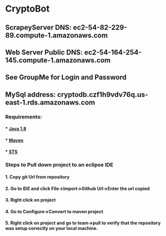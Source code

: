 # CryptoBot
## ScrapeyServer DNS: ec2-54-82-229-89.compute-1.amazonaws.com
## Web Server Public DNS:     ec2-54-164-254-145.compute-1.amazonaws.com
## See GroupMe for Login and Password
## MySql address:  cryptodb.czf1h9vdv76q.us-east-1.rds.amazonaws.com 

### Requirements: 
#### * [Java 1.8](http://www.oracle.com/technetwork/java/javase/downloads/jdk8-downloads-2133151.html)  
#### * [Maven](https://maven.apache.org/download.cgi) 
#### * [STS](https://spring.io/tools/sts)

### Steps to Pull down project to an eclipse IDE
#### 1. Copy git Url from repository
#### 2. Go to IDE and click File->Import->Github Url->Enter the url copied
#### 3. Right click on project
#### 4. Go to Configure->Convert to maven project
#### 5. Right click on project and go to team->pull to verify that the repository was setup correctly on your local machine.
